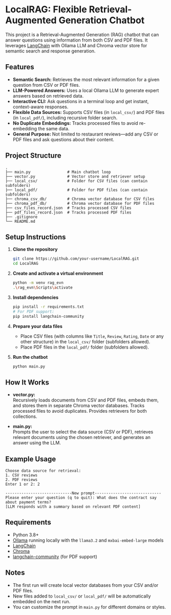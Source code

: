 # LocalRAG: Flexible Retrieval-Augmented Generation Chatbot

This project is a Retrieval-Augmented Generation (RAG) chatbot that can answer questions using information from both CSV and PDF files. It leverages [LangChain](https://python.langchain.com/) with Ollama LLM and Chroma vector store for semantic search and response generation.

## Features

- **Semantic Search:** Retrieves the most relevant information for a given question from CSV or PDF files.
- **LLM-Powered Answers:** Uses a local Ollama LLM to generate expert answers based on retrieved data.
- **Interactive CLI:** Ask questions in a terminal loop and get instant, context-aware responses.
- **Flexible Data Sources:** Supports CSV files (in `local_csv/`) and PDF files (in `local_pdf/`), including recursive folder search.
- **No Duplicate Embeddings:** Tracks processed files to avoid re-embedding the same data.
- **General Purpose:** Not limited to restaurant reviews—add any CSV or PDF files and ask questions about their content.

## Project Structure

```
.
├── main.py                # Main chatbot loop
├── vector.py              # Vector store and retriever setup
├── local_csv/             # Folder for CSV files (can contain subfolders)
├── local_pdf/             # Folder for PDF files (can contain subfolders)
├── chroma_csv_db/         # Chroma vector database for CSV files
├── chroma_pdf_db/         # Chroma vector database for PDF files
├── csv_files_record.json  # Tracks processed CSV files
├── pdf_files_record.json  # Tracks processed PDF files
├── .gitignore
└── README.md
```

## Setup Instructions

1. **Clone the repository**
   ```sh
   git clone https://github.com/your-username/LocalRAG.git
   cd LocalRAG
   ```

2. **Create and activate a virtual environment**
   ```sh
   python -m venv rag_evn
   .\rag_evn\Scripts\activate
   ```

3. **Install dependencies**
   ```sh
   pip install -r requirements.txt
   # For PDF support:
   pip install langchain-community
   ```

4. **Prepare your data files**
   - Place CSV files (with columns like `Title`, `Review`, `Rating`, `Date` or any other structure) in the `local_csv/` folder (subfolders allowed).
   - Place PDF files in the `local_pdf/` folder (subfolders allowed).

5. **Run the chatbot**
   ```sh
   python main.py
   ```

## How It Works

- **vector.py:**  
  Recursively loads documents from CSV and PDF files, embeds them, and stores them in separate Chroma vector databases. Tracks processed files to avoid duplicates. Provides retrievers for both collections.

- **main.py:**  
  Prompts the user to select the data source (CSV or PDF), retrieves relevant documents using the chosen retriever, and generates an answer using the LLM.

## Example Usage

```
Choose data source for retrieval:
1. CSV reviews
2. PDF reviews
Enter 1 or 2: 2

-----------------------------New prompt-----------------------------
Please enter your question (q to quit): What does the contract say about payment terms?
[LLM responds with a summary based on relevant PDF content]
```

## Requirements

- Python 3.8+
- [Ollama](https://ollama.com/) running locally with the `llama3.2` and `mxbai-embed-large` models
- [LangChain](https://python.langchain.com/)
- [Chroma](https://www.trychroma.com/)
- [langchain-community](https://pypi.org/project/langchain-community/) (for PDF support)

## Notes

- The first run will create local vector databases from your CSV and/or PDF files.
- New files added to `local_csv/` or `local_pdf/` will be automatically embedded on the next run.
- You can customize the prompt in `main.py` for different domains or styles.